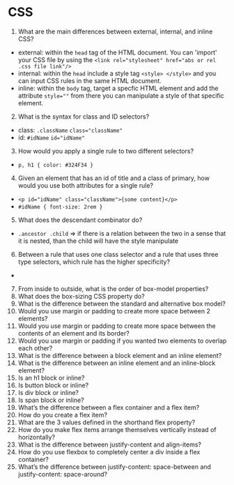 # CSS
1. What are the main differences between external, internal, and inline CSS?
* external: within the ``head`` tag of the HTML document. You can 'import' your CSS file by using the ``<link rel="stylesheet" href="abs or rel .css file link"/>``
* internal: within the ``head`` include a style tag ``<style> </style>`` and you can input CSS rules in the same HTML document.
* inline: within the ``body`` tag, target a specfic HTML element and add the attribute ``style=""`` from there you can manipulate a style of that specific element.
2. What is the syntax for class and ID selectors?
* class: ``.className`` ``class="className"``
* id: ``#idName`` ``id="idName"``
3. How would you apply a single rule to two different selectors?
* ``p, h1 {
            color: #324F34
           }`` 
4. Given an element that has an id of title and a class of primary, how would you use both
attributes for a single rule?
* ``<p id="idName" class="className">{some content}</p>``
* ``#idName { font-size: 2rem }``
5. What does the descendant combinator do?
* ``.ancestor .child`` => if there is a relation between the two in a sense that it is nested, than the child will have the style manipulate
6. Between a rule that uses one class selector and a rule that uses three type selectors,
which rule has the higher specificity?
* ````
7. From inside to outside, what is the order of box-model properties?
8. What does the box-sizing CSS property do?
9. What is the difference between the standard and alternative box model?
10. Would you use margin or padding to create more space between 2 elements?
11. Would you use margin or padding to create more space between the contents of an
element and its border?
12. Would you use margin or padding if you wanted two elements to overlap each other?
13. What is the difference between a block element and an inline element?
14. What is the difference between an inline element and an inline-block element?
15. Is an h1 block or inline?
16. Is button block or inline?
17. Is div block or inline?
18. Is span block or inline?
19. What’s the difference between a flex container and a flex item?
20. How do you create a flex item?
21. What are the 3 values defined in the shorthand flex property?
22. How do you make flex items arrange themselves vertically instead of horizontally?
23. What is the difference between justify-content and align-items?
24. How do you use flexbox to completely center a div inside a flex container?
25. What’s the difference between justify-content: space-between and justify-content:
space-around?
